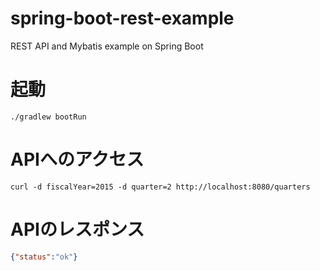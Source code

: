 # spring-boot-rest-example
REST API and Mybatis example on Spring Boot

# 起動
```
./gradlew bootRun
```

# APIへのアクセス

```
curl -d fiscalYear=2015 -d quarter=2 http://localhost:8080/quarters
```

# APIのレスポンス

```json
{"status":"ok"}
```